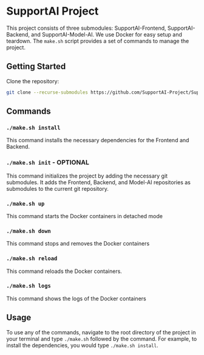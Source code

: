 # SupportAI Project

This project consists of three submodules: SupportAI-Frontend, SupportAI-Backend, and SupportAI-Model-AI. We use Docker for easy setup and teardown. The `make.sh` script provides a set of commands to manage the project.

## Getting Started
Clone the repository:
```bash
git clone --recurse-submodules https://github.com/SupportAI-Project/SupportAI.git
```
## Commands

### `./make.sh install`

This command installs the necessary dependencies for the Frontend and Backend.

### `./make.sh init` - OPTIONAL

This command initializes the project by adding the necessary git submodules. It adds the Frontend, Backend, and Model-AI repositories as submodules to the current git repository.

### `./make.sh up`

This command starts the Docker containers in detached mode

### `./make.sh down`

This command stops and removes the Docker containers

### `./make.sh reload`

This command reloads the Docker containers.

### `./make.sh logs`

This command shows the logs of the Docker containers

## Usage

To use any of the commands, navigate to the root directory of the project in your terminal and type `./make.sh` followed by the command. For example, to install the dependencies, you would type `./make.sh install`.
